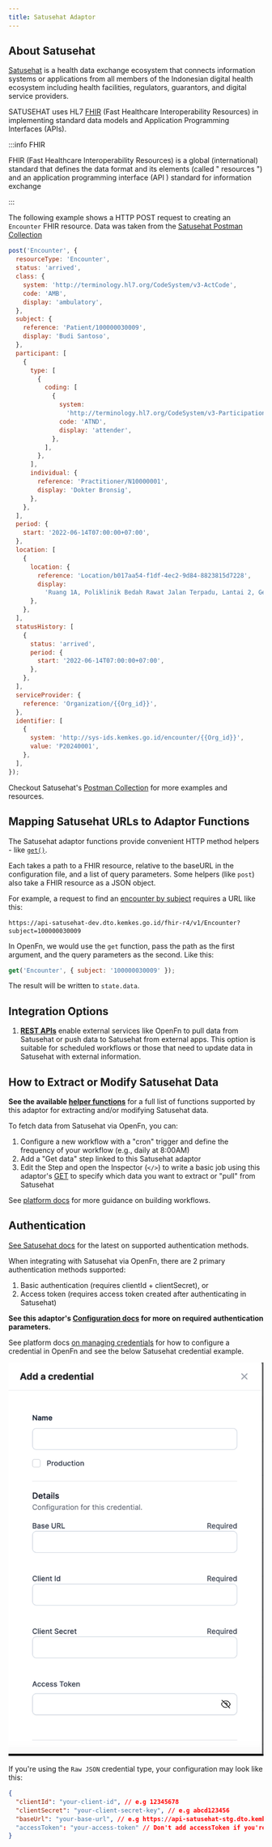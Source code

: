 ```yaml
---
title: Satusehat Adaptor
---
```


## About Satusehat

[Satusehat](https://satusehat.kemkes.go.id/platform/docs/id/playbook/introduction/)
is a health data exchange ecosystem that connects information systems or
applications from all members of the Indonesian digital health ecosystem
including health facilities, regulators, guarantors, and digital service
providers.

SATUSEHAT uses HL7 [FHIR](https://www.hl7.org/fhir/) (Fast Healthcare
Interoperability Resources) in implementing standard data models and Application
Programming Interfaces (APIs).

:::info FHIR

FHIR (Fast Healthcare Interoperability Resources) is a global (international)
standard that defines the data format and its elements (called " resources ")
and an application programming interface (API ) standard for information
exchange

:::

The following example shows a HTTP POST request to creating an `Encounter` FHIR
resource. Data was taken from the
[Satusehat Postman Collection](https://www.postman.com/satusehat/satusehat-public/request/56uan96/encounter-create)

```js
post('Encounter', {
  resourceType: 'Encounter',
  status: 'arrived',
  class: {
    system: 'http://terminology.hl7.org/CodeSystem/v3-ActCode',
    code: 'AMB',
    display: 'ambulatory',
  },
  subject: {
    reference: 'Patient/100000030009',
    display: 'Budi Santoso',
  },
  participant: [
    {
      type: [
        {
          coding: [
            {
              system:
                'http://terminology.hl7.org/CodeSystem/v3-ParticipationType',
              code: 'ATND',
              display: 'attender',
            },
          ],
        },
      ],
      individual: {
        reference: 'Practitioner/N10000001',
        display: 'Dokter Bronsig',
      },
    },
  ],
  period: {
    start: '2022-06-14T07:00:00+07:00',
  },
  location: [
    {
      location: {
        reference: 'Location/b017aa54-f1df-4ec2-9d84-8823815d7228',
        display:
          'Ruang 1A, Poliklinik Bedah Rawat Jalan Terpadu, Lantai 2, Gedung G',
      },
    },
  ],
  statusHistory: [
    {
      status: 'arrived',
      period: {
        start: '2022-06-14T07:00:00+07:00',
      },
    },
  ],
  serviceProvider: {
    reference: 'Organization/{{Org_id}}',
  },
  identifier: [
    {
      system: 'http://sys-ids.kemkes.go.id/encounter/{{Org_id}}',
      value: 'P20240001',
    },
  ],
});
```

Checkout Satusehat's
[Postman Collection](https://www.postman.com/satusehat/satusehat-public/overview)
for more examples and resources.

## Mapping Satusehat URLs to Adaptor Functions

The Satusehat adaptor functions provide convenient HTTP method helpers - like
[`get()`](/adaptors/packages/satusehat-docs#get).

Each takes a path to a FHIR resource, relative to the baseURL in the
configuration file, and a list of query parameters. Some helpers (like `post`)
also take a FHIR resource as a JSON object.

For example, a request to find an
[encounter by subject](https://www.postman.com/satusehat/satusehat-public/request/ef2ilan/encounter-by-subject)
requires a URL like this:

```
https://api-satusehat-dev.dto.kemkes.go.id/fhir-r4/v1/Encounter?subject=100000030009
```

In OpenFn, we would use the `get` function, pass the path as the first argument,
and the query parameters as the second. Like this:

```js
get('Encounter', { subject: '100000030009' });
```

The result will be written to `state.data`.

## Integration Options

1. **[REST APIs](https://satusehat.kemkes.go.id/platform/docs/id/postman-workshop/)**
   enable external services like OpenFn to pull data from Satusehat or push data
   to Satusehat from external apps. This option is suitable for scheduled
   workflows or those that need to update data in Satusehat with external
   information.

## How to Extract or Modify Satusehat Data

**See the available [helper functions](/adaptors/packages/satusehat-docs)** for
a full list of functions supported by this adaptor for extracting and/or
modifying Satusehat data.

To fetch data from Satusehat via OpenFn, you can:

1. Configure a new workflow with a "cron" trigger and define the frequency of
   your workflow (e.g., daily at 8:00AM)
2. Add a "Get data" step linked to this Satusehat adaptor
3. Edit the Step and open the Inspector (`</>`) to write a basic job using this
   adaptor's [GET](/adaptors/packages/satusehat-docs#get) to specify which data
   you want to extract or "pull" from Satusehat

See [platform docs](/documentation/build/workflows) for more guidance on
building workflows.

## Authentication

[See Satusehat docs](https://satusehat.kemkes.go.id/platform/docs/id/api-catalogue/authentication/)
for the latest on supported authentication methods.

When integrating with Satusehat via OpenFn, there are 2 primary authentication
methods supported:

1. Basic authentication (requires clientId + clientSecret), or
2. Access token (requires access token created after authenticating in
   Satusehat)

**See this adaptor's
[Configuration docs](/adaptors/packages/satusehat-configuration-schema) for more
on required authentication parameters.**

See platform docs
[on managing credentials](/documentation/manage-projects/manage-credentials) for
how to configure a credential in OpenFn and see the below Satusehat credential
example.

![Satusehat Cred](/img/satusehat_credential_edit.png)

If you're using the `Raw JSON` credential type, your configuration may look like
this:

```json
{
  "clientId": "your-client-id", // e.g 12345678
  "clientSecret": "your-client-secret-key", // e.g abcd123456
  "baseUrl": "your-base-url", // e.g https://api-satusehat-stg.dto.kemkes.go.id
  "accessToken": "your-access-token" // Don't add accessToken if you're using client secret and client id
}
```
